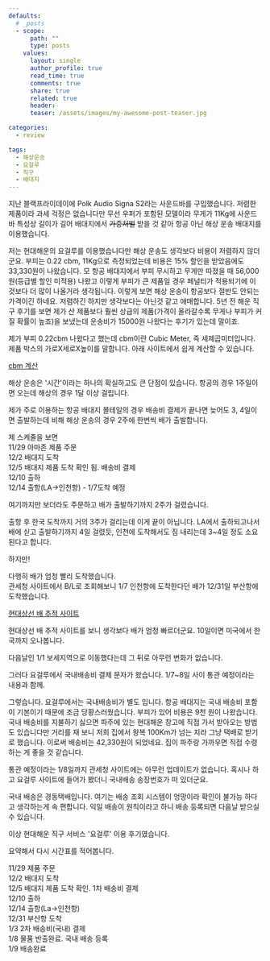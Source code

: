 ```yaml
---
defaults:
  # _posts
  - scope:
      path: ""
      type: posts
    values:
      layout: single
      author_profile: true
      read_time: true
      comments: true
      share: true
      related: true
      header:
      teaser: /assets/images/my-awesome-post-teaser.jpg

categories:
  - review

tags:
  - 해상운송
  - 요걸루
  - 직구
  - 배대지
---
```


지난 블랙프라이데이에 Polk Audio Signa S2라는 사운드바를 구입했습니다. 저렴한 제품이라 과세 걱정은 없습니다만 무선 우퍼가 포함된 모델이라 무게가 11Kg에 사운드바 특성상 길이가 길어 배대지에서 ~~가중처벌~~ 받을 것 같아 항공 아닌 해상 운송 배대지를 이용했습니다.

저는 현대해운의 요걸루를 이용했습니다만 해상 운송도 생각보다 비용이 저렴하지 않더군요. 
부피는 0.22 cbm, 11Kg으로 측정되었는데 비용은 15% 할인을 받았음에도 33,330원이 나왔습니다. 모 항공 배대지에서 부피 무시하고 무게만 따졌을 때 56,000원(등급별 할인 미적용) 나왔고 이렇게 부피가 큰 제품일 경우 페널티가 적용되기에 이것보다 더 많이 나올거라 생각됩니다. 이렇게 보면 해상 운송이 항공보다 절반도 안되는 가격이긴 하네요. 저렴하긴 하지만 생각보다는 아닌것 같고 애매합니다. 5년 전 해운 직구 후기를 보면 제가 산 제품보다 훨씬 상급의 제품(가격이 올라갈수록 무게나 부피가 커질 확률이 높죠)을 보냈는데 운송비가 15000원 나왔다는 후기가 있는데 말이죠.  

제가 부피 0.22cbm 나왔다고 했는데 cbm이란 Cubic Meter, 즉 세제곱미터입니다. 제품 박스의 가로X세로X높이를 말합니다. 아래 사이트에서 쉽게 계산할 수 있습니다.

[cbm 계산](http://cbm.uassetstore.com/index.html)

해상 운송은 '시간'이라는 하나의 확실하고도 큰 단점이 있습니다.
항공의 경우 1주일이면 오는데 해상의 경우 1달 이상 걸립니다.

제가 주로 이용하는 항공 배대지 몰테일의 경우 배송비 결제가 끝나면 늦어도 3, 4일이면 출발하는데 비해 해상 운송의 경우 2주에 한번씩 배가 출발합니다. 

제 스케줄을 보면   
11/29 아마존 제품 주문   
12/2 배대지 도착   
12/5 배대지 제품 도착 확인 됨. 배송비 결제   
12/10 출하   
12/14 출항(LA->인천항) - 1/7도착 예정   

여기까지만 보더라도 주문하고 배가 출발하기까지 2주가 걸렸습니다.

출항 후 한국 도착까지 거의 3주가 걸리는데 이게 끝이 아닙니다. LA에서 출하되고나서 배에 싣고 출발하기까지 4일 걸렸듯, 인천에 도착해서도 짐 내리는데 3~4일 정도 소요된다고 합니다.

하지만!

다행히 배가 엄청 빨리 도착했습니다.   
관세청 사이트에서 B/L로 조회해보니 1/7 인천항에 도착한다던 배가 12/31일 부산항에 도착했습니다.

[현대상선 배 추적 사이트](http://www.hmm21.com/ebiz/schedule/portSchedulesForm.jsp)

현대상선 배 추적 사이트를 보니 생각보다 배가 엄청 빠르더군요. 
10일이면 미국에서 한국까지 오나봅니다.

다음날인 1/1 보세지역으로 이동했다는데 그 뒤로 아무런 변화가 없습니다.

그러다 요걸루에서 국내배송비 결제 문자가 왔습니다. 1/7~8일 사이 통관 예정이라는 내용과 함께.

그렇습니다. 요걸루에서는 국내배송비가 별도 입니다. 항공 배대지는 국내 배송비 포함이 기본이기 때문에 조금 당황스러웠습니다. 부피가 있어 비용은 9천 원이 나왔습니다. 국내 배송비를 지불하기 싫으면 파주에 있는 현대해운 창고에 직접 가서 받아오는 방법도 있습니다만 거리를 재 보니 저희 집에서 왕복 100Km가 넘는 지라 그냥 택배로 받기로 했습니다. 이로써 배송비는 42,330원이 되었네요. 집이 파주랑 가까우면 직접 수령하는 게 좋을 것 같습니다.

통관 예정이라는 1/8일까지 관세청 사이트에는 아무런 업데이트가 없습니다.
혹시나 하고 요걸루 사이트에 들어가 봤더니 국내배송 송장번호가 떠 있더군요.

국내 배송은 경동택배입니다. 여기는 배송 조회 시스템이 엉망이라 확인이 불가능 하다고 생각하는게 속 편합니다. 익일 배송이 원칙이라고 하니 배송 등록되면 다음날 받으실 수 있습니다. 

이상 현대해운 직구 서비스 '요걸루' 이용 후기였습니다.

요약해서 다시 시간표를 적어봅니다.

11/29 제품 주문   
12/2 배대지 도착   
12/5 배대지 제품 도착 확인. 1차 배송비 결제   
12/10 출하   
12/14 출항(La->인천항)   
12/31 부산항 도착   
1/3 2차 배송비(국내) 결제   
1/8 물품 반출완료. 국내 배송 등록   
1/9 배송완료   
